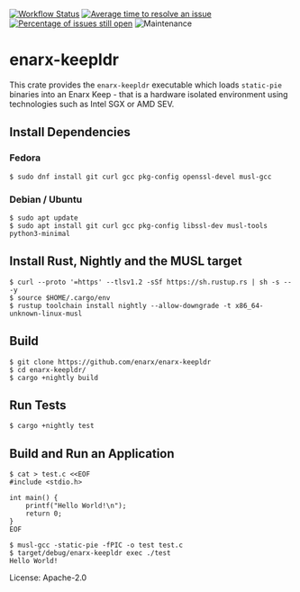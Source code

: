 [![Workflow Status](https://github.com/enarx/enarx-keepldr/workflows/test/badge.svg)](https://github.com/enarx/enarx-keepldr/actions?query=workflow%3A%22test%22)
[![Average time to resolve an issue](https://isitmaintained.com/badge/resolution/enarx/enarx-keepldr.svg)](https://isitmaintained.com/project/enarx/enarx-keepldr "Average time to resolve an issue")
[![Percentage of issues still open](https://isitmaintained.com/badge/open/enarx/enarx-keepldr.svg)](https://isitmaintained.com/project/enarx/enarx-keepldr "Percentage of issues still open")
![Maintenance](https://img.shields.io/badge/maintenance-activly--developed-brightgreen.svg)

# enarx-keepldr

This crate provides the `enarx-keepldr` executable which loads `static-pie`
binaries into an Enarx Keep - that is a hardware isolated environment using
technologies such as Intel SGX or AMD SEV.

## Install Dependencies

### Fedora

    $ sudo dnf install git curl gcc pkg-config openssl-devel musl-gcc

### Debian / Ubuntu

    $ sudo apt update
    $ sudo apt install git curl gcc pkg-config libssl-dev musl-tools python3-minimal

## Install Rust, Nightly and the MUSL target

    $ curl --proto '=https' --tlsv1.2 -sSf https://sh.rustup.rs | sh -s -- -y
    $ source $HOME/.cargo/env
    $ rustup toolchain install nightly --allow-downgrade -t x86_64-unknown-linux-musl

## Build

    $ git clone https://github.com/enarx/enarx-keepldr
    $ cd enarx-keepldr/
    $ cargo +nightly build

## Run Tests

    $ cargo +nightly test

## Build and Run an Application

    $ cat > test.c <<EOF
    #include <stdio.h>

    int main() {
        printf("Hello World!\n");
        return 0;
    }
    EOF

    $ musl-gcc -static-pie -fPIC -o test test.c
    $ target/debug/enarx-keepldr exec ./test
    Hello World!

License: Apache-2.0
